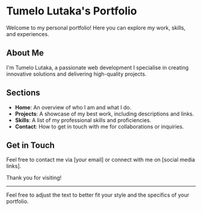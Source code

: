 # Tumelo Lutaka's Portfolio

Welcome to my personal portfolio! Here you can explore my work, skills, and experiences.

## About Me
I'm Tumelo Lutaka, a passionate web development I specialise in creating innovative solutions and delivering high-quality projects.

## Sections

- **Home**: An overview of who I am and what I do.
- **Projects**: A showcase of my best work, including descriptions and links.
- **Skills**: A list of my professional skills and proficiencies.
- **Contact**: How to get in touch with me for collaborations or inquiries.

## Get in Touch
Feel free to contact me via [your email] or connect with me on [social media links].

Thank you for visiting!

---

Feel free to adjust the text to better fit your style and the specifics of your portfolio.
